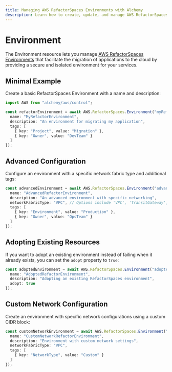 ```yaml
---
title: Managing AWS RefactorSpaces Environments with Alchemy
description: Learn how to create, update, and manage AWS RefactorSpaces Environments using Alchemy Cloud Control.
---
```


# Environment

The Environment resource lets you manage [AWS RefactorSpaces Environments](https://docs.aws.amazon.com/refactorspaces/latest/userguide/) that facilitate the migration of applications to the cloud by providing a secure and isolated environment for your services.

## Minimal Example

Create a basic RefactorSpaces Environment with a name and description:

```ts
import AWS from "alchemy/aws/control";

const refactorEnvironment = await AWS.RefactorSpaces.Environment("myRefactorEnvironment", {
  name: "MyRefactorEnvironment",
  description: "An environment for migrating my application",
  tags: [
    { key: "Project", value: "Migration" },
    { key: "Owner", value: "DevTeam" }
  ]
});
```

## Advanced Configuration

Configure an environment with a specific network fabric type and additional tags:

```ts
const advancedEnvironment = await AWS.RefactorSpaces.Environment("advancedRefactorEnvironment", {
  name: "AdvancedRefactorEnvironment",
  description: "An advanced environment with specific networking",
  networkFabricType: "VPC", // Options include 'VPC', 'TransitGateway', etc.
  tags: [
    { key: "Environment", value: "Production" },
    { key: "Owner", value: "OpsTeam" }
  ]
});
```

## Adopting Existing Resources

If you want to adopt an existing environment instead of failing when it already exists, you can set the `adopt` property to `true`:

```ts
const adoptedEnvironment = await AWS.RefactorSpaces.Environment("adoptedRefactorEnvironment", {
  name: "AdoptedRefactorEnvironment",
  description: "Adopting an existing RefactorSpaces environment",
  adopt: true
});
```

## Custom Network Configuration

Create an environment with specific network configurations using a custom CIDR block:

```ts
const customNetworkEnvironment = await AWS.RefactorSpaces.Environment("customNetworkRefactorEnvironment", {
  name: "CustomNetworkRefactorEnvironment",
  description: "Environment with custom network settings",
  networkFabricType: "VPC",
  tags: [
    { key: "NetworkType", value: "Custom" }
  ]
});
```